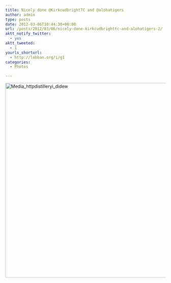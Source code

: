 ```yaml
---
title: Nicely done @KirkcudbrightTC and @alohatigers
author: admin
type: posts
date: 2012-03-06T10:44:30+00:00
url: /posts/2012/03/06/nicely-done-kirkcudbrighttc-and-alohatigers-2/
aktt_notify_twitter:
  - yes
aktt_tweeted:
  - 1
yourls_shorturl:
  - http://lobban.org/i/g1
categories:
  - Photos

---
```

<div class='posterous_autopost'>
  <a href="http://instagr.am/p/H0_ZX9qlub/"></p> 
  
  <div class='p_embed p_image_embed'>
    <a href="http://getfile8.posterous.com/getfile/files.posterous.com/nonimage/fFsJigDmwHyIFgoCxgoAAjdxEtaduntlvkClbhjyHoFEzmzBfFBxjdGooFqc/media_httpdistilleryi_didew.jpg.scaled1000.jpg"><img alt="Media_httpdistilleryi_didew" height="612" src="https://getfile8.posterous.com/getfile/files.posterous.com/nonimage/fFsJigDmwHyIFgoCxgoAAjdxEtaduntlvkClbhjyHoFEzmzBfFBxjdGooFqc/media_httpdistilleryi_didew.jpg.scaled1000.jpg" width="612" /></a>
  </div>
  
  <p>
    </a></div>